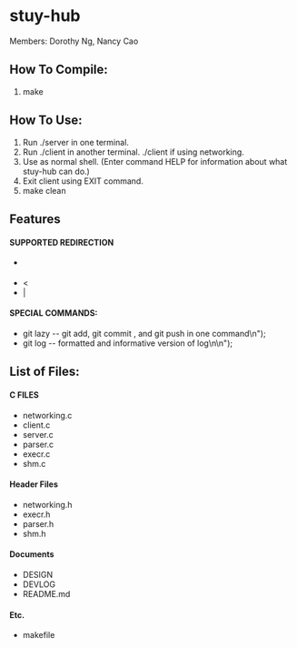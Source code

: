 # stuy-hub
Members: Dorothy Ng, Nancy Cao

## How To Compile: ##

1. make

## How To Use: ## 
1. Run ./server in one terminal.
2. Run ./client in another terminal. ./client <IP ADDRESS> if using networking.
3. Use as normal shell. (Enter command HELP for information about what stuy-hub can do.)
4. Exit client using EXIT command.
5. make clean

## Features ##
#### SUPPORTED REDIRECTION ####
- >
- <
- |

#### SPECIAL COMMANDS: ####
- git lazy <optional commit msg>  --  git add, git commit <msg>, and git push in one command\n");
- git log  --  formatted and informative version of log\n\n");

## List of Files: ##
#### C FILES ####
- networking.c
- client.c
- server.c
- parser.c
- execr.c
- shm.c

#### Header Files ####
- networking.h
- execr.h
- parser.h
- shm.h

#### Documents ####
- DESIGN
- DEVLOG
- README.md

#### Etc. ####
- makefile
